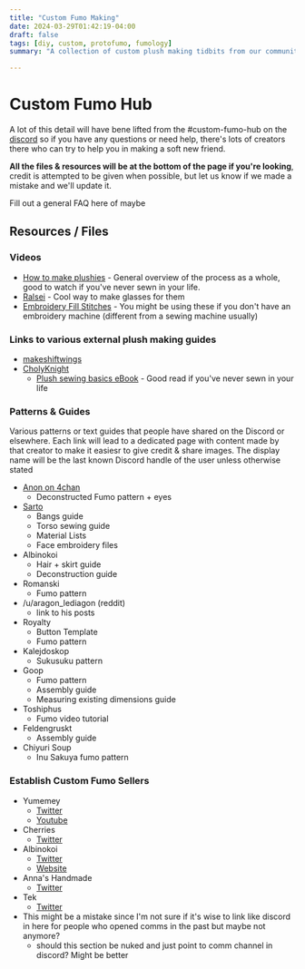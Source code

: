 ```yaml
---
title: "Custom Fumo Making"
date: 2024-03-29T01:42:19-04:00
draft: false
tags: [diy, custom, protofumo, fumology]
summary: "A collection of custom plush making tidbits from our community and beyond."

---
```


# Custom Fumo Hub

A lot of this detail will have bene lifted from the #custom-fumo-hub on the [discord](https://discord.gg/fumofumo) so if you have any questions or need help, there's lots of creators there who can try to help you in making a soft new friend.

**All the files & resources will be at the bottom of the page if you're looking**, credit is attempted to be given when possible, but let us know if we made a mistake and we'll update it.

Fill out a general FAQ here of maybe 


## Resources / Files

### Videos
- [How to make plushies](https://youtu.be/azJNxt9J_gA) - General overview of the process as a whole, good to watch if you've never sewn in your life.
- [Ralsei](https://www.youtube.com/watch?v=VtLsLugPw8c) - Cool way to make glasses for them
- [Embroidery Fill Stitches](https://youtu.be/FAyFfMb-ZS4) - You might be using these if you don't have an embroidery machine (different from a sewing machine usually)

### Links to various external plush making guides
  - [makeshiftwings](https://www.plushbymakeshiftwings.com/)
  - [CholyKnight](https://cholyknight.com/)
    - [Plush sewing basics eBook](https://cholyknight.com/2018/04/17/plush-sewing-basics-ebook/?amp=1) - Good read if you've never sewn in your life

### Patterns & Guides
Various patterns or text guides that people have shared on the Discord or elsewhere. Each link will lead to a dedicated page with content made by that creator to make it easiesr to give credit & share images. The display name will be the last known Discord handle of the user unless otherwise stated
- [Anon on 4chan](/posts/custom-guides-directory/4chan-anon/)
  - Deconstructed Fumo pattern + eyes
- [Sarto](/posts/custom-guides-directory/sarto/)
  - Bangs guide
  - Torso sewing guide
  - Material Lists
  - Face embroidery files
- Albinokoi
  - Hair + skirt guide
  - Deconstruction guide
- Romanski
  - Fumo pattern
- /u/aragon_lediagon (reddit)
  - link to his posts
- Royalty
  - Button Template
  - Fumo pattern
- Kalejdoskop
  - Sukusuku pattern
- Goop
  - Fumo pattern
  - Assembly guide
  - Measuring existing dimensions guide
- Toshiphus
  - Fumo video tutorial
- Feldengruskt
  - Assembly guide
- Chiyuri Soup
  - Inu Sakuya fumo pattern
### Establish Custom Fumo Sellers
- Yumemey
  - [Twitter](https://twitter.com/Yumemimeme/)
  - [Youtube](https://www.youtube.com/Yumemey)
- Cherries 
  - [Twitter](https://twitter.com/IesCherries)
- Albinokoi
  - [Twitter](https://twitter.com/albinokoi)
  - [Website](https://albinokoiplush.carrd.co/)
- Anna's Handmade
  - [Twitter](https://twitter.com/Touhoufan1996)
- Tek
  - [Twitter](https://twitter.com/real__Tek/)
- This might be a mistake since I'm not sure if it's wise to link like discord in here for people who opened comms in the past but maybe not anymore? 
  - should this section be nuked and just point to comm channel in discord? Might be better